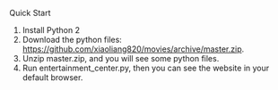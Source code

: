Quick Start

1. Install Python 2
2. Download the python files: https://github.com/xiaoliang820/movies/archive/master.zip.
3. Unzip master.zip, and you will see some python files.
4. Run entertainment_center.py, then you can see the website in your default browser.
